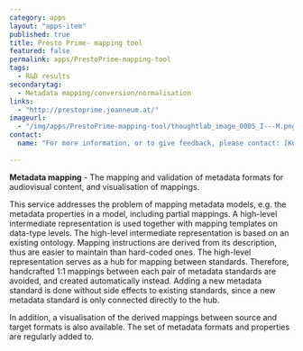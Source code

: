 ```yaml
---
category: apps
layout: "apps-item"
published: true
title: Presto Prime- mapping tool
featured: false
permalink: apps/PrestoPrime-mapping-tool
tags: 
  - R&D results
secondarytag:
  - Metadata mapping/conversion/normalisation
links: 
  - "http://prestoprime.joanneum.at/"
imageurl: 
  - "/img/apps/PrestoPrime-mapping-tool/thoughtlab_image_0005_I---M.png"
contact:
  name: "For more information, or to give feedback, please contact: [Kurt Majcen](kurt.majcen@joanneum.at?subject=ThoughtLab:%20PrestoPrime%20Metadata%20Mapping prototype)."
  
---
```

**Metadata mapping** - The mapping and validation of metadata formats for audiovisual content, and visualisation of mappings.

This service addresses the problem of mapping metadata models, e.g. the metadata properties in a model, including partial mappings. A high-level intermediate representation is used together with mapping templates on data-type levels. The high-level intermediate representation is based on an existing ontology. Mapping instructions are derived from its description, thus are easier to maintain than hard-coded ones. The high-level representation serves as a hub for mapping between standards. Therefore, handcrafted 1:1 mappings between each pair of metadata standards are avoided, and created automatically instead. Adding a new metadata standard is done without side effects to existing standards, since a new metadata standard is only connected directly to the hub.

In addition, a visualisation of the derived mappings between source and target formats is also available. The set of metadata formats and properties are regularly added to.

